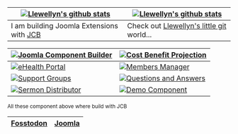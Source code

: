 | <a href="https://git.vdm.dev/llewellyn"><img align="center" src="https://github-readme-stats.vercel.app/api?username=llewellynvdm&include_all_commits=true&show_icons=true&theme=calm" alt="Llewellyn's github stats" /></a> | <a href="https://git.vdm.dev/llewellyn"><img align="center" src="https://github-readme-stats.vercel.app/api/top-langs/?username=llewellynvdm&exclude_repo=Git.php,picturefill,FooTable,torrent-rw,stackedit,strap,front-end-frameworks,bb-scripts,irssi2telegram,js-marker-clusterer,parsedown,html-to-markdown,id3,blinx.js,Dropbox-Uploader,grapesjs,scripts.irssi.org,Email-Boilerplate,hashids.php,joomla-cms,Documentation,phpjs,lazyweb-requests,ga,catacomb,deploy.sh,moreutils&langs_count=8&layout=compact&theme=calm" alt="Llewellyn's github stats" /></a> |
| --- | --- |
| I am building Joomla Extensions with [JCB](https://git.vdm.dev/joomla/Component-Builder) | Check out [Llewellyn's little git](https://git.vdm.dev/llewellyn) world... |

| <a href="https://git.vdm.dev/joomla/Component-Builder"><img align="center" src="https://github-readme-stats.vercel.app/api/pin/?username=vdm-io&repo=Joomla-Component-Builder&layout=compact&theme=calm" alt="Joomla Component Builder" /></a> | <a href="https://git.vdm.dev/joomla/Cost-Benefit-Projection"><img align="center" src="https://github-readme-stats.vercel.app/api/pin/?username=Llewellynvdm&repo=Joomla-Cost-Benefit-Projection&layout=compact&theme=calm" alt="Cost Benefit Projection" /></a> |
| --- | --- |
| <a href="https://git.vdm.dev/joomla/eHealth-Portal"><img align="center" src="https://github-readme-stats.vercel.app/api/pin/?username=namibia&repo=eHealth-Portal&layout=compact&theme=calm" alt="eHealth Portal" /></a> | <a href="https://git.vdm.dev/joomla/Members-Manager"><img align="center" src="https://github-readme-stats.vercel.app/api/pin/?username=Llewellynvdm&repo=Joomla-Members-Manager&layout=compact&theme=calm" alt="Members Manager" /></a> |
| <a href="https://git.vdm.dev/joomla/Support-Groups"><img align="center" src="https://github-readme-stats.vercel.app/api/pin/?username=Llewellynvdm&repo=Joomla-Support-Groups&layout=compact&theme=calm" alt="Support Groups" /></a> | <a href="https://git.vdm.dev/joomla/Questions-and-Answers"><img align="center" src="https://github-readme-stats.vercel.app/api/pin/?username=Llewellynvdm&repo=Joomla-Questions-and-Answers&layout=compact&theme=calm" alt="Questions and Answers" /></a> |
| <a href="https://git.vdm.dev/christian/Joomla-Sermon-Distributor"><img align="center" src="https://github-readme-stats.vercel.app/api/pin/?username=Llewellynvdm&repo=Joomla-Sermon-Distributor&layout=compact&theme=calm" alt="Sermon Distributor" /></a> | <a href="https://git.vdm.dev/joomla/Demo-Component"><img align="center" src="https://github-readme-stats.vercel.app/api/pin/?username=Llewellynvdm&repo=Joomla-Demo-Component&layout=compact&theme=calm" alt="Demo Component" /></a> |

<small>All these component above where build with JCB</small>

| <a rel="me" href="https://fosstodon.org/@llewellyn">Fosstodon</a> | <a rel="me" href="https://social.joomla.org/@llewellyn">Joomla</a>
| --- | --- |
